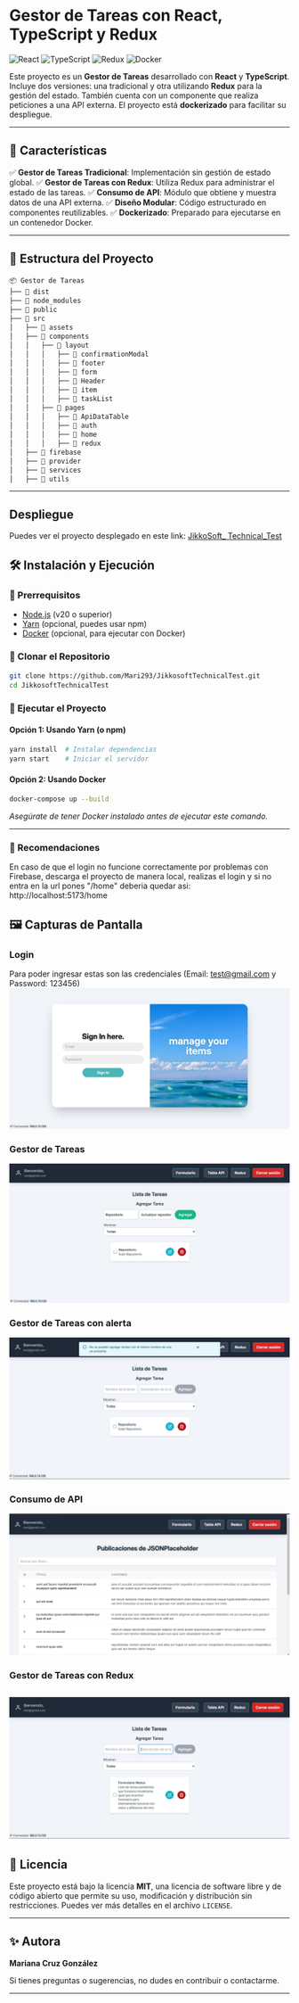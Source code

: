 # Gestor de Tareas con React, TypeScript y Redux

![React](https://img.shields.io/badge/React-20232A?style=for-the-badge&logo=react&logoColor=61DAFB)
![TypeScript](https://img.shields.io/badge/TypeScript-007ACC?style=for-the-badge&logo=typescript&logoColor=white)
![Redux](https://img.shields.io/badge/Redux-593D88?style=for-the-badge&logo=redux&logoColor=white)
![Docker](https://img.shields.io/badge/Docker-2496ED?style=for-the-badge&logo=docker&logoColor=white)

Este proyecto es un **Gestor de Tareas** desarrollado con **React** y **TypeScript**. Incluye dos versiones: una tradicional y otra utilizando **Redux** para la gestión del estado. También cuenta con un componente que realiza peticiones a una API externa. El proyecto está **dockerizado** para facilitar su despliegue.

---

## 🚀 Características

✅ **Gestor de Tareas Tradicional**: Implementación sin gestión de estado global.
✅ **Gestor de Tareas con Redux**: Utiliza Redux para administrar el estado de las tareas.
✅ **Consumo de API**: Módulo que obtiene y muestra datos de una API externa.
✅ **Diseño Modular**: Código estructurado en componentes reutilizables.
✅ **Dockerizado**: Preparado para ejecutarse en un contenedor Docker.

---

## 📂 Estructura del Proyecto

```
📦 Gestor de Tareas
├── 📂 dist
├── 📂 node_modules
├── 📂 public
├── 📂 src
│   ├── 📂 assets
│   ├── 📂 components
│   │   ├── 📂 layout
│   │   │   ├── 📂 confirmationModal
│   │   │   ├── 📂 footer
│   │   │   ├── 📂 form
│   │   │   ├── 📂 Header
│   │   │   ├── 📂 item
│   │   │   ├── 📂 taskList
│   │   ├── 📂 pages
│   │   │   ├── 📂 ApiDataTable
│   │   │   ├── 📂 auth
│   │   │   ├── 📂 home
│   │   │   ├── 📂 redux
│   ├── 📂 firebase
│   ├── 📂 provider
│   ├── 📂 services
│   ├── 📂 utils
```

---
## Despliegue
Puedes ver el proyecto desplegado en este link: [JikkoSoft_ Technical_Test](https://jikkosoft.netlify.app/)


## 🛠 Instalación y Ejecución

### 🔹 Prerrequisitos
- [Node.js](https://nodejs.org/) (v20 o superior)
- [Yarn](https://yarnpkg.com/) (opcional, puedes usar npm)
- [Docker](https://www.docker.com/) (opcional, para ejecutar con Docker)

### 🔹 Clonar el Repositorio
```bash
git clone https://github.com/Mari293/JikkosoftTechnicalTest.git
cd JikkosoftTechnicalTest
```

### 🔹 Ejecutar el Proyecto

#### Opción 1: Usando Yarn (o npm)
```bash
yarn install  # Instalar dependencias
yarn start    # Iniciar el servidor
```

#### Opción 2: Usando Docker
```bash
docker-compose up --build
```
_Asegúrate de tener Docker instalado antes de ejecutar este comando._

---

### 🔹 Recomendaciones
En caso de que el login no funcione correctamente por problemas con Firebase, descarga el proyecto de manera local, realizas el login y si no entra en la url pones "/home" deberia quedar asi: http://localhost:5173/home


## 🖼 Capturas de Pantalla
### Login
Para poder ingresar estas son las credenciales (Email: test@gmail.com y Password: 123456)
![Login](./src/assets/Login.jpeg)

### Gestor de Tareas 
![Gestor de Tareas con Redux](./src/assets/Lista%20de%20tareas%20pendientes.jpeg)

### Gestor de Tareas con alerta
![Gestor de Tareas con Redux](./src/assets/Alerta%20en%20formulario.jpeg)

### Consumo de API
![Consumo de API](./src/assets/Consumo%20de%20API.jpeg)

### Gestor de Tareas con Redux
![Gestor de Tareas con Redux](./src/assets/Formulario%20con%20Redux.jpeg)
---

## 📜 Licencia
Este proyecto está bajo la licencia **MIT**, una licencia de software libre y de código abierto que permite su uso, modificación y distribución sin restricciones. Puedes ver más detalles en el archivo `LICENSE`.

---

## ✨ Autora
**Mariana Cruz González**

Si tienes preguntas o sugerencias, no dudes en contribuir o contactarme.

---
